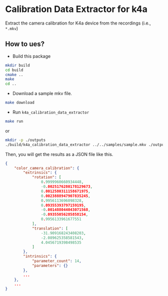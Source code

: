 # Calibration Data Extractor for k4a

Extract the camera calibration for K4a device from the recordings (i.e., `*.mkv`)

## How to ues?

- Build this package

```bash
mkdir build
cd build
cmake ..
make
cd ..
```

- Download a sample mkv file.

```bash
make download
```

- Run `k4a_calibration_data_extractor`

```bash
make run
```

or

```bash
mkdir -p ./outputs
./build/k4a_calibration_data_extractor ../../samples/sample.mkv ./outputs/camera_calibration_params.json
```

Then, you will get the results as a JSON file like this.

```json
{
    "color_camera_calibration": {
        "extrinsics": {
            "rotation": [
                0.9999960660934448,
                -0.0025176280178129673,
                0.0012580311158671975,
                0.0023888947907835245,
                0.9956113696098328,
                0.09355393797159195,
                -0.001488044043071568,
                -0.09355056285858154,
                0.9956133961677551
            ],
            "translation": [
                -31.909168243408203,
                -2.089625358581543,
                4.0456719398498535
            ]
        },
        "intrinsics": {
            "parameter_count": 14,
            "parameters": {}
        },
        ...
    },
    ...
}
```
